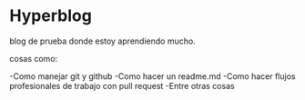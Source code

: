 # Hyperblog
blog de prueba donde estoy aprendiendo mucho.

cosas como:

-Como manejar git y github
-Como hacer un readme.md
-Como hacer flujos profesionales de trabajo con pull request
-Entre otras cosas
